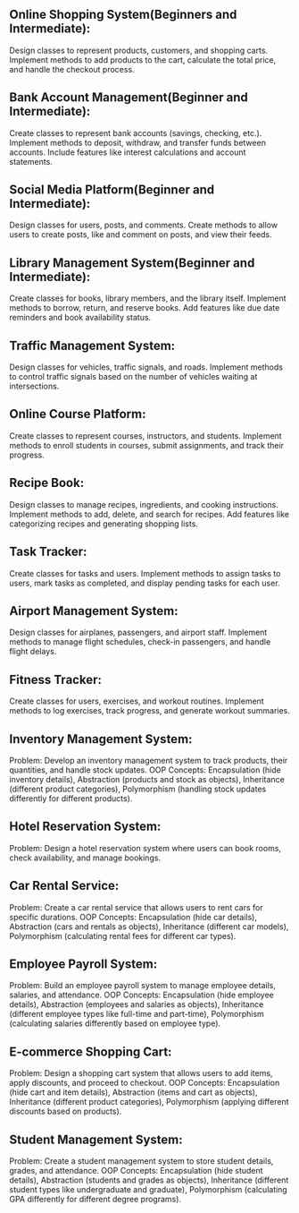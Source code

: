 ## Online Shopping System(Beginners and Intermediate):
Design classes to represent products, customers, and shopping carts. Implement methods to add products to the cart, calculate the total price, and handle the checkout process.

## Bank Account Management(Beginner and Intermediate):
Create classes to represent bank accounts (savings, checking, etc.). Implement methods to deposit, withdraw, and transfer funds between accounts. Include features like interest calculations and account statements.

## Social Media Platform(Beginner and Intermediate):
Design classes for users, posts, and comments. Create methods to allow users to create posts, like and comment on posts, and view their feeds.

## Library Management System(Beginner and Intermediate):
Create classes for books, library members, and the library itself. Implement methods to borrow, return, and reserve books. Add features like due date reminders and book availability status.

## Traffic Management System:
Design classes for vehicles, traffic signals, and roads. Implement methods to control traffic signals based on the number of vehicles waiting at intersections.

## Online Course Platform:
Create classes to represent courses, instructors, and students. Implement methods to enroll students in courses, submit assignments, and track their progress.

## Recipe Book:
Design classes to manage recipes, ingredients, and cooking instructions. Implement methods to add, delete, and search for recipes. Add features like categorizing recipes and generating shopping lists.

## Task Tracker:
Create classes for tasks and users. Implement methods to assign tasks to users, mark tasks as completed, and display pending tasks for each user.

## Airport Management System:
Design classes for airplanes, passengers, and airport staff. Implement methods to manage flight schedules, check-in passengers, and handle flight delays.

## Fitness Tracker:
Create classes for users, exercises, and workout routines. Implement methods to log exercises, track progress, and generate workout summaries.

 ## Inventory Management System:
Problem: Develop an inventory management system to track products, their quantities, and handle stock updates.
OOP Concepts: Encapsulation (hide inventory details), Abstraction (products and stock as objects), Inheritance (different product categories), Polymorphism (handling stock updates differently for different products).

## Hotel Reservation System:
Problem: Design a hotel reservation system where users can book rooms, check availability, and manage bookings.

## Car Rental Service:
Problem: Create a car rental service that allows users to rent cars for specific durations.
OOP Concepts: Encapsulation (hide car details), Abstraction (cars and rentals as objects), Inheritance (different car models), Polymorphism (calculating rental fees for different car types).

## Employee Payroll System:
Problem: Build an employee payroll system to manage employee details, salaries, and attendance.
OOP Concepts: Encapsulation (hide employee details), Abstraction (employees and salaries as objects), Inheritance (different employee types like full-time and part-time), Polymorphism (calculating salaries differently based on employee type).

## E-commerce Shopping Cart:
Problem: Design a shopping cart system that allows users to add items, apply discounts, and proceed to checkout.
OOP Concepts: Encapsulation (hide cart and item details), Abstraction (items and cart as objects), Inheritance (different product categories), Polymorphism (applying different discounts based on products).

## Student Management System:
Problem: Create a student management system to store student details, grades, and attendance.
OOP Concepts: Encapsulation (hide student details), Abstraction (students and grades as objects), Inheritance (different student types like undergraduate and graduate), Polymorphism (calculating GPA differently for different degree programs).

